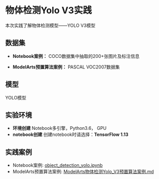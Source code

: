 
  # 物体检测Yolo V3实践

  
  本次实践了解物体检测模型——YOLO V3模型
  
  ## 数据集
  - **Notebook案例：**
  COCO数据集中抽取的200+张图片及标注信息
  
  - **ModelArts预置算法案例：**
  PASCAL VOC2007数据集
  
  ## 模型
  YOLO模型
  
  ## 实验环境

  - **环境创建**
  Notebook多引擎，Python3.6， GPU
  - **notebook创建**
  创建notebook时请选择：**TensorFlow 1.13**
  
  ## 实践案例
  
 - Notebook案例: [object_detection_yolo.ipynb](./object_detection_yolo.ipynb)
 - ModelArts预置算法案例: [ModelArts物体检测Yolo_V3预置算法案例.md](./ModelArts物体检测Yolo_V3预置算法案例.md)
